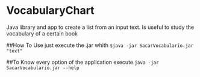 # VocabularyChart
Java library and app to create a list from an input text. Is useful to study the vocabulary of a certain book

##How To Use
just execute the .jar whith ``` $java -jar SacarVocabulario.jar "text" ```

##To Know every option of the application 
execute ```java -jar SacarVocabulario.jar --help```
